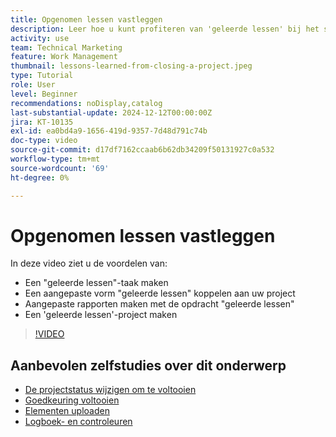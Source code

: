 ```yaml
---
title: Opgenomen lessen vastleggen
description: Leer hoe u kunt profiteren van 'geleerde lessen' bij het sluiten van een project.
activity: use
team: Technical Marketing
feature: Work Management
thumbnail: lessons-learned-from-closing-a-project.jpeg
type: Tutorial
role: User
level: Beginner
recommendations: noDisplay,catalog
last-substantial-update: 2024-12-12T00:00:00Z
jira: KT-10135
exl-id: ea0bd4a9-1656-419d-9357-7d48d791c74b
doc-type: video
source-git-commit: d17df7162ccaab6b62db34209f50131927c0a532
workflow-type: tm+mt
source-wordcount: '69'
ht-degree: 0%

---
```


# Opgenomen lessen vastleggen

In deze video ziet u de voordelen van:

* Een &quot;geleerde lessen&quot;-taak maken
* Een aangepaste vorm &quot;geleerde lessen&quot; koppelen aan uw project
* Aangepaste rapporten maken met de opdracht &quot;geleerde lessen&quot;
* Een &#39;geleerde lessen&#39;-project maken

>[!VIDEO](https://video.tv.adobe.com/v/3441018/?quality=12&learn=on&enablevpops&captions=dut)

## Aanbevolen zelfstudies over dit onderwerp

* [De projectstatus wijzigen om te voltooien](/help/manage-work/projects/change-the-project-status.md)
* [Goedkeuring voltooien](/help/manage-work/close-a-project/complete-approvals.md)
* [Elementen uploaden](/help/manage-work/close-a-project/upload-assets.md)
* [Logboek- en controleuren](/help/manage-work/close-a-project/log-and-review-hours.md)
